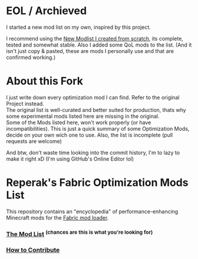 # EOL / Archieved
I started a new mod list on my own, inspired by this project.

I recommend using the [New Modlist I created from scratch](https://github.com/hxr404/minecraft-mods),
its complete, tested and somewhat stable. Also I added some QoL mods to the list.
(And it isn't just copy & pasted, these are mods I personally use  and that are confirmed working.)



# About this Fork
I just write down every optimization mod I can find. Refer to the original Project instead.<br>
The original list is well-curated and better suited for production, thats why some experimental mods listed here are missing in the original.<br>
Some of the Mods listed here, won't work properly (or have incompatibilities). This is just a quick summary of some Optimization Mods, decide on your own wich one to use. Also, the list is incomplete (pull requests are welcome)<br>

And btw, don't waste time looking into the commit history, I'm to lazy to make it right xD (I'm using GitHub's Online Editor lol)

# Reperak's Fabric Optimization Mods List
This repository contains an "encyclopedia" of performance-enhancing Minecraft mods for the [Fabric mod loader](https://fabricmc.net).

### [The Mod List](MODLIST.md) <sup>(chances are this is what you're looking for)</sup>

### [How to Contribute](CONTRIBUTING.md)
